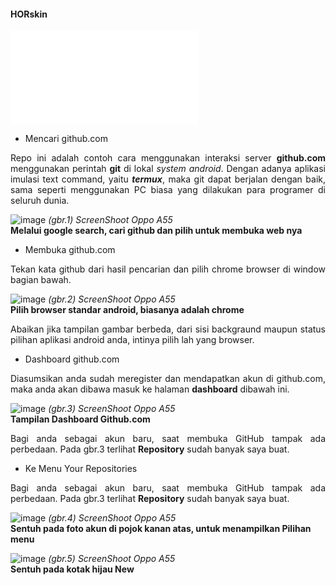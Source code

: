 #### HORskin
![text](EDITOR.txt)

- Mencari github.com
<p align=justify>
Repo ini adalah contoh cara 
menggunakan interaksi server 
<b>github.com</b> 
menggunakan perintah <b>git</b> di lokal 
<i>system android</i>. Dengan adanya aplikasi 
imulasi text command, yaitu <b><i>termux</i></b>, 
maka git dapat berjalan dengan baik, 
sama seperti menggunakan PC biasa yang
dilakukan para programer di seluruh 
dunia.
</p>

![image](HUB_1.png)
<i>(gbr.1) ScreenShoot Oppo A55</i>
<br/>
<b>Melalui google search, cari github dan pilih
untuk membuka web nya</b>
<br>

- Membuka github.com
<p align=justify>
Tekan kata github dari hasil pencarian dan pilih 
chrome browser di window bagian bawah.
</p>

![image](HUB_2.png)
<i>(gbr.2) ScreenShoot Oppo A55</i>
<br/>
<b>Pilih browser standar android, biasanya adalah
 chrome</b>
<br>

<p align=justify>
Abaikan jika tampilan gambar berbeda, dari sisi 
backgraund maupun status pilihan aplikasi android 
anda, intinya pilih lah yang browser. 
</p>

- Dashboard github.com
<p align=justify>
Diasumsikan anda sudah meregister dan mendapatkan 
akun di github.com,
maka anda akan dibawa masuk ke halaman 
<b>dashboard</b> dibawah ini.
</p>

![image](HUB_3.png)
<i>(gbr.3) ScreenShoot Oppo A55</i>
<br/>
<b>Tampilan Dashboard Github.com</b>
<br>

<p align=justify>
Bagi anda sebagai akun baru, saat membuka 
GitHub tampak ada perbedaan. Pada gbr.3
terlihat <b>Repository</b> sudah banyak saya buat.
</p>

- Ke Menu Your Repositories
<p align=justify>
Bagi anda sebagai akun baru, saat membuka 
GitHub tampak ada perbedaan. Pada gbr.3
terlihat <b>Repository</b> sudah banyak saya buat.
</p>

![image](HUB_4.png)
<i>(gbr.4) ScreenShoot Oppo A55</i>
<br/>
<b>
Sentuh pada foto akun di pojok kanan atas, 
untuk menampilkan Pilihan menu
</b>
<br>

![image](HUB_5.png)
<i>(gbr.5) ScreenShoot Oppo A55</i>
<br/>
<b>
Sentuh pada kotak hijau New 
</b>
<br>


